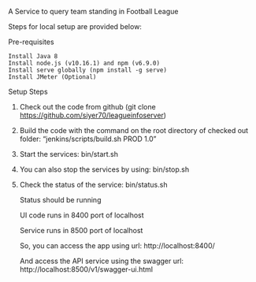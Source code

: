 A Service to query team standing in Football League

Steps for local setup are provided below:

Pre-requisites
	
	Install Java 8
	Install node.js (v10.16.1) and npm (v6.9.0)
	Install serve globally (npm install -g serve)
	Install JMeter (Optional)
	
Setup Steps
1.	Check out the code from github (git clone https://github.com/siyer70/leagueinfoserver)
2.	Build the code with the command on the root directory of checked out folder: “jenkins/scripts/build.sh PROD 1.0”
3.	Start the services:  bin/start.sh 
4.	You can also stop the services by using: bin/stop.sh
5.	Check the status of the service: bin/status.sh
	
	Status should be running
	
	UI code runs in 8400 port of localhost
	
	Service runs in 8500 port of localhost
	
	So, you can access the app using url: http://localhost:8400/ 
	
	And access the API service using the swagger url: http://localhost:8500/v1/swagger-ui.html 
	
